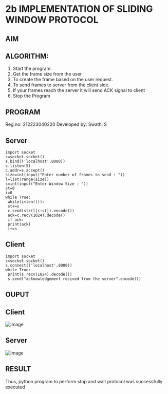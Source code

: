 # 2b IMPLEMENTATION OF SLIDING WINDOW PROTOCOL
## AIM
## ALGORITHM:
1. Start the program.
2. Get the frame size from the user
3. To create the frame based on the user request.
4. To send frames to server from the client side.
5. If your frames reach the server it will send ACK signal to client
6. Stop the Program
## PROGRAM
Reg.no: 212223040220
Developed by: Swathi S
## Server
```
import socket
s=socket.socket()
s.bind(('localhost',8000))
s.listen(5)
c,addr=s.accept()
size=int(input("Enter number of frames to send : "))
l=list(range(size))
s=int(input("Enter Window Size : "))
st=0
i=0
while True:
 while(i<len(l)):
 st+=s
 c.send(str(l[i:st]).encode())
 ack=c.recv(1024).decode()
 if ack:
 print(ack)
 i+=s
```
## Client 
```
import socket
s=socket.socket()
s.connect(('localhost',8000))
while True: 
 print(s.recv(1024).decode())
 s.send("acknowledgement recived from the server".encode())
```
## OUPUT
## Client 
![image](https://github.com/SwathidoraiS/2b_SLIDING_WINDOW_PROTOCOL/assets/144870557/f530b626-43c3-4549-a63a-f9439afb07e2)

## Server
![image](https://github.com/SwathidoraiS/2b_SLIDING_WINDOW_PROTOCOL/assets/144870557/83150829-b393-46bd-a405-2f44662e4505)

## RESULT
Thus, python program to perform stop and wait protocol was successfully executed
